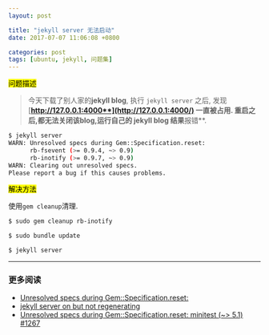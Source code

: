 ```yaml
---
layout: post

title: "jekyll server 无法启动"
date: 2017-07-07 11:06:08 +0800

categories: post
tags: [ubuntu, jekyll, 问题集]
---
```


<mark>问题描述</mark>

>今天下载了别人家的**jekyll blog**, 执行 `jekyll server` 之后, 发现 [**http://127.0.0.1:4000**](http://127.0.0.1:4000/) 一直被占用. 重启之后,都无法关闭该blog,运行自己的 jekyll blog 结果**报错**.
```bash
$ jekyll server
WARN: Unresolved specs during Gem::Specification.reset:
      rb-fsevent (>= 0.9.4, ~> 0.9)
      rb-inotify (>= 0.9.7, ~> 0.9)
WARN: Clearing out unresolved specs.
Please report a bug if this causes problems.
```

<mark>解决方法</mark>

使用`gem cleanup`清理.

```bash
$ sudo gem cleanup rb-inotify

$ sudo bundle update

$ jekyll server
```

---
### 更多阅读
- [Unresolved specs during Gem::Specification.reset:](https://stackoverflow.com/questions/17936340/unresolved-specs-during-gemspecification-reset)
- [jekyll server on but not regenerating](https://stackoverflow.com/questions/23774304/jekyll-server-on-but-not-regenerating)
- [Unresolved specs during Gem::Specification.reset: minitest (~> 5.1) \#1267](https://github.com/rubygems/rubygems/issues/1267)
